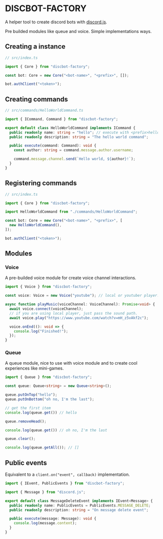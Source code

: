 # DISCBOT-FACTORY

A helper tool to create discord bots with [discord.js](https://discord.js.org/).

Pre builded modules like queue and voice. Simple implementations ways.

## Creating a instance

```ts
// src/index.ts

import { Core } from "discbot-factory";

const bot: Core = new Core("<bot-name>", "<prefix>", []);

bot.authClient("<token>");
```

## Creating commands

```ts
// src/commands/HelloWorldCommand.ts

import { ICommand, Command } from "discbot-factory";

export default class HelloWorldCommand implements ICommand {
  public readonly name: string = "hello"; // execute with <prefix>hello "!hello"
  public readonly description: string = "The hello world command";

  public execute(command: Command): void { 
    const author: string = command.message.author.username;

    command.message.channel.send(`Hello world, ${author}!`);
  }
}
```

## Registering commands

```ts
// src/index.ts

import { Core } from "discbot-factory";

import HelloWorldCommand from "./commands/HelloWorldCommand";

const bot: Core = new Core("<bot-name>", "<prefix>", [
  new HelloWorldCommand(),
]);

bot.authClient("<token>");
```

## Modules

### Voice

A pre-builded voice module for create voice channel interactions.

```ts
import { Voice } from "discbot-factory";

const voice: Voice = new Voice("youtube"); // local or youtuber player.

async function playMusic(voiceChannel: VoiceChannel): Promise<void> {
  await voice.connect(voiceChannel);
  // if you are using local player, just pass the sound path.
  await voice.play("https://www.youtube.com/watch?v=mH_z5vAkf2c");

  voice.onEnd((): void => {
    console.log("Finished!");
  });
}
```

### Queue

A queue module, nice to use with voice module and to create cool experiences like mini-games.

```ts
import { Queue } from "discbot-factory";

const queue: Queue<string> = new Queue<string>();

queue.putOnTop("hello");
queue.putOnBottom("oh no, I'm the last");

// get the first item
console.log(queue.get()) // hello

queue.removeHead();

console.log(queue.get()) // oh no, I'm the last

queue.clear();

console.log(queue.getAll()); // []
```

## Public events

Equivalent to a `client.on("event", callback)` implementation.

```ts
import { IEvent, PublicEvents } from "discbot-factory";

import { Message } from "discord.js";

export default class MessageDeleteEvent implements IEvent<Message> {
  public readonly name: PublicEvents = PublicEvents.MESSAGE_DELETE;
  public readonly description: string = "On message delete event";

  public execute(message: Message): void {
    console.log(message.content);
  }
}
```
